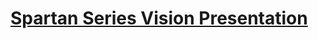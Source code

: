 # [Spartan Series Vision Presentation](https://docs.google.com/presentation/d/1QJ-c5YYI_HC-rvaBSfPz1umMqL3TcKnja0nijyAlbVE/edit?usp=sharing)
